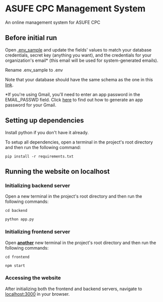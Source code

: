 # ASUFE CPC Management System
An online management system for ASUFE CPC

## Before initial run

Open [.env_sample](.env_sample) and update the fields' values to match your database credentials, secret key (anything you want), and the credentials for your organization's email* (this email will be used for system-generated emails).

Rename .env_sample to .env

Note that your database should have the same schema as the one in this [link](https://drawsql.app/teams/team-770/diagrams/cpc-management-system).

*If you're using Gmail, you'll need to enter an app password in the EMAIL_PASSWD field. Click [here](https://support.google.com/mail/answer/185833?hl=en-GB) to find out how to generate an app password for your Gmail.

## Setting up dependencies

Install python if you don't have it already.

To setup all dependencies, open a terminal in the project's root directory and then run the following command:

``` 
pip install -r requirements.txt
```

## Running the website on localhost

### Initializing backend server

Open a new terminal in the project's root directory and then run the following commands:

``` 
cd backend
```
``` 
python app.py
```

### Initializing frontend server

Open <ins>**another**</ins> new terminal in the project's root directory and then run the following commands:

``` 
cd frontend
```
``` 
npm start
```

### Accessing the website

After initializing both the frontend and backend servers, navigate to [localhost:3000](http://localhost:3000/) in your browser. 
